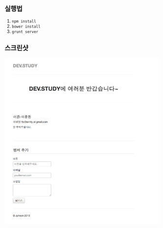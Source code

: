 ## 실행법
1. ```npm install``` 
2. ```bower install```
3. ```grunt server```



## 스크린샷
![스크린샷](./screenshot.png)